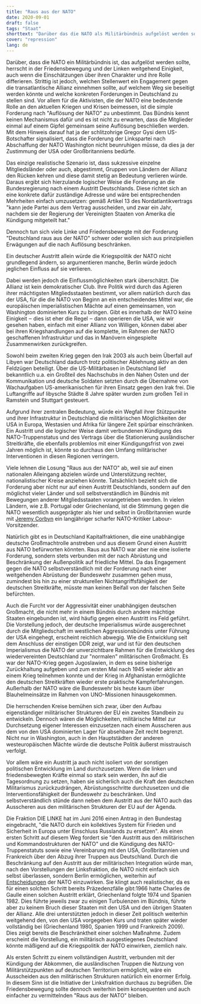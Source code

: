 ```yaml
---
title: "Raus aus der NATO"
date: 2020-09-01
draft: false
tags: "Staat"
shorttext: "Darüber das die NATO als Militärbündnis aufgelöst werden sollte, herrscht in entsprechenden Kreisen Einigkeit, auch wenn die Einschätzungen über ihren Charakter und ihre Rolle differieren."
cover: "repression"
lang: de
---
```


Darüber, dass die NATO ein Militärbündnis ist, das aufgelöst werden sollte, herrscht in der Friedensbewegung und der Linken weitgehend Einigkeit, auch wenn die Einschätzungen über ihren Charakter und ihre Rolle differieren. Strittig ist jedoch, welchen Stellenwert ein Engagement gegen die transatlantische Allianz einnehmen sollte, auf welchem Weg sie beseitigt werden könnte und welche konkreten Forderungen in Deutschland zu stellen sind. Vor allem für die Aktivisten, die der NATO eine bedeutende Rolle an den aktuellen Kriegen und Krisen beimessen, ist die simple Forderung nach "Auflösung der NATO" zu unbestimmt. Das Bündnis kennt keinen Mechanismus dafür und es ist nicht zu erwarten, dass die Mitglieder einmal auf einem Gipfel gemeinsam seine Auflösung beschließen werden. Mit dem Hinweis darauf hat ja der schlitzohrige Gregor Gysi dem US-Botschafter signalisiert, dass die Forderung der Linkspartei nach Abschaffung der NATO Washington nicht beunruhigen müsse, da dies ja der Zustimmung der USA oder Großbritanniens bedürfe.
 
Das einzige realistische Szenario ist, dass sukzessive einzelne Mitgliedsländer oder auch, abgestimmt, Gruppen von Ländern der Allianz den Rücken kehren und diese damit stetig an Bedeutung verlieren würde. Daraus ergibt sich hierzulande logischer Weise die Forderung an die Bundesregierung nach einem Austritt Deutschlands. Diese richtet sich an eine konkrete dafür zuständige Adresse und wäre bei entsprechenden Mehrheiten einfach umzusetzen: gemäß Artikel 13 des Nordatlantikvertrags "kann jede Partei aus dem Vertrag ausscheiden, und zwar ein Jahr, nachdem sie der Regierung der Vereinigten Staaten von Amerika die Kündigung mitgeteilt hat."

Dennoch tun sich viele Linke und Friedensbewegte mit der Forderung "Deutschland raus aus der NATO" schwer oder wollen sich aus prinzipiellen Erwägungen auf die nach Auflösung beschränken.

Ein deutscher Austritt allein würde die Kriegspolitik der NATO nicht grundlegend ändern, so argumentieren manche, Berlin würde jedoch jeglichen Einfluss auf sie verlieren.

Dabei werden jedoch die Einflussmöglichkeiten stark überschätzt. Die Allianz ist kein demokratischer Club. Ihre Politik wird durch das Agieren ihrer mächtigsten Mitgliedsstaaten bestimmt, vor allem natürlich durch das der USA, für die die NATO von Beginn an ein entscheidendes Mittel war, die europäischen imperialistischen Mächte auf einen gemeinsamen, von Washington dominierten Kurs zu bringen. Gibt es innerhalb der NATO keine Einigkeit ‒ dies ist eher die Regel ‒ dann operieren die USA, wie wir gesehen haben, einfach mit einer Allianz von Willigen, können dabei aber bei ihren Kriegshandlungen auf die komplette, im Rahmen der NATO geschaffenen Infrastruktur und das in Manövern eingespielte Zusammenwirken zurückgreifen.

Sowohl beim zweiten Krieg gegen den Irak 2003 als auch beim Überfall auf Libyen war Deutschland dadurch trotz politischer Ablehnung aktiv an den Feldzügen beteiligt. Über die US-Militärbasen in Deutschland lief bekanntlich u.a. ein Großteil des Nachschubs in den Nahen Osten und der Kommunikation und deutsche Soldaten setzten durch die Übernahme von Wachaufgaben US-amerikanischen für ihren Einsatz gegen den Irak frei. Die Luftangriffe auf libysche Städte 8 Jahre später wurden zum großen Teil in Ramstein und Stuttgart gesteuert.

Aufgrund ihrer zentralen Bedeutung, würde ein Wegfall ihrer Stützpunkte und ihrer Infrastruktur in Deutschland die militärischen Möglichkeiten der USA in Europa, Westasien und Afrika für längere Zeit spürbar einschränken. Ein Austritt und die logischer Weise damit verbundenen Kündigung des NATO-Truppenstatus und des Vertrags über die Stationierung ausländischer Streitkräfte, die ebenfalls problemlos mit einer Kündigungsfrist von zwei Jahren möglich ist, könnte so durchaus den Umfang militärischer Interventionen in diesen Regionen verringern.

Viele lehnen die Losung "Raus aus der NATO" ab, weil sie auf einen nationalen Alleingang abzielen würde und Unterstützung rechter, nationalistischer Kreise anziehen könnte. Tatsächlich bezieht sich die Forderung aber nicht nur auf einen Austritt Deutschlands, sondern auf den möglichst vieler Länder und soll selbstverständlich im Bündnis mit Bewegungen anderer Mitgliedsstaaten vorangetrieben werden. In vielen Ländern, wie z.B. Portugal oder Griechenland, ist die Stimmung gegen die NATO wesentlich ausgeprägter als hier und selbst in Großbritannien wurde mit [Jeremy Corbyn](https://www.telegraph.co.uk/news/politics/Jeremy_Corbyn/11829048/Jeremy-Corbyn-backtracks-on-calls-for-Britain-to-leave-Nato.html "Jeremy Corbyn backtracks on calls for Britain to leave Nato") ein langjähriger scharfer NATO-Kritiker Labour-Vorsitzender.

Natürlich gibt es in Deutschland Kapitalfraktionen, die eine unabhängige deutsche Großmachtrolle anstreben und aus diesem Grund einen Austritt aus NATO befürworten könnten. Raus aus NATO war aber nie eine isolierte Forderung, sondern stets verbunden mit der nach Abrüstung und Beschränkung der Außenpolitik auf friedliche Mittel. Da das Engagement gegen die NATO selbstverständlich mit der Forderung nach einer weitgehenden Abrüstung der Bundeswehr zusammen gehen muss, zumindest bis hin zu einer strukturellen Nichtangriffsfähigkeit der deutschen Streitkräfte, müsste man keinen Beifall von der falschen Seite befürchten.

Auch die Furcht vor der Aggressivität einer unabhängigen deutschen Großmacht, die nicht mehr in einem Bündnis durch andere mächtige Staaten eingebunden ist, wird häufig gegen einen Austritt ins Feld geführt. Die Vorstellung jedoch, der deutsche Imperialismus würde ausgerechnet durch die Mitgliedschaft im westlichen Aggressionsbündnis unter Führung der USA eingehegt, erscheint reichlich abwegig. Wie die Entwicklung seit dem Anschluss der einstigen DDR zeigt, war und ist für den deutschen Imperialismus die NATO der unverzichtbare Rahmen für die Entwicklung des wiedervereinten Deutschland zur "normalen" militärischen Großmacht. Es war der NATO-Krieg gegen Jugoslawien, in dem es seine bisherige Zurückhaltung aufgeben und zum ersten Mal nach 1945 wieder aktiv an einem Krieg teilnehmen konnte und der Krieg in Afghanistan ermöglichte den deutschen Streitkräften wieder erste praktische Kampferfahrungen. Außerhalb der NATO wäre die Bundeswehr bis heute kaum über Blauhelmeinsätze im Rahmen von UNO-Missionen hinausgekommen.

Die herrschenden Kreise bemühen sich zwar, über den Aufbau eigenständiger militärischer Strukturen der EU ein zweites Standbein zu entwickeln. Dennoch wären die Möglichkeiten, militärische Mittel zur Durchsetzung eigener Interessen einzusetzen nach einem Ausscheren aus dem von den USA dominierten Lager für absehbare Zeit recht begrenzt. Nicht nur in Washington, auch in den Hauptstädten der anderen westeuropäischen Mächte würde die deutsche Politik äußerst misstrauisch verfolgt.

Vor allem wäre ein Austritt ja auch nicht isoliert von der sonstigen politischen Entwicklung im Land durchzusetzen. Wenn die linken und friedensbewegten Kräfte einmal so stark sein werden, ihn auf die Tagesordnung zu setzen, haben sie sicherlich auch die Kraft den deutschen Militarismus zurückzudrängen, Abrüstungsschritte durchzusetzen und die Interventionsfähigkeit der Bundeswehr zu beschränken. Und selbstverständlich stünde dann neben dem Austritt aus der NATO auch das Ausscheren aus den militärischen Strukturen der EU auf der Agenda.

Die Fraktion DIE LINKE hat im Juni 2016 einen Antrag in den Bundestag eingebracht, "die NATO durch ein kollektives System für Frieden und Sicherheit in Europa unter Einschluss Russlands zu ersetzen". Als einen ersten Schritt auf diesem Weg fordert sie "den Austritt aus den militärischen und Kommandostrukturen der NATO" und die Kündigung des NATO-Truppenstatuts sowie eine Vereinbarung mit den USA, Großbritannien und Frankreich über den Abzug ihrer Truppen aus Deutschland. Durch die Beschränkung auf den Austritt aus der militärischen Integration würde man, nach den Vorstellungen der Linksfraktion, die NATO nicht einfach sich selbst überlassen, sondern Berlin ermöglichen, weiterhin auf [Entscheidungen](http://neu-alexander.de/2017/10/nato-aufloesung-ist-einfacher-als-transformation-gastbeitrag-welttrends-oktober-2017/ "NATO: Auflösung ist einfacher als Transformation") der NATO einzuwirken. Sie klingt auch realistischer, da es für einen solchen Schritt bereits Präzedenzfälle gibt:1966 hatte Charles de Gaulle einen solchen Austritt erklärt, Griechenland folgte 1974 und Spanien 1982. Dies führte jeweils zwar zu einigen Turbulenzen im Bündnis, führte aber zu keinem Bruch dieser Staaten mit den USA und den übrigen Staaten der Allianz. Alle drei unterstützten jedoch in dieser Zeit politisch weiterhin weitgehend den, von den USA vorgegeben Kurs und traten später wieder vollständig bei (Griechenland 1980, Spanien 1999 und Frankreich 2009). Dies zeigt bereits die Beschränktheit einer solchen Maßnahme. Zudem erscheint die Vorstellung, ein militärisch ausgestiegenes Deutschland könnte mäßigend auf die Kriegspolitik der NATO einwirken, ziemlich naiv.

Als ersten Schritt zu einem vollständigen Austritt, verbunden mit der Kündigung der Abkommen, die ausländischen Truppen die Nutzung von Militärstützpunkten auf deutschen Territorium ermöglicht, wäre ein Ausscheiden aus den militärischen Strukturen natürlich ein enormer Erfolg. In diesem Sinn ist die Initiative der Linksfraktion durchaus zu begrüßen. Die Friedensbewegung sollte dennoch weiterhin beim konsequenten und auch einfacher zu vermittelnden "Raus aus der NATO" bleiben.
